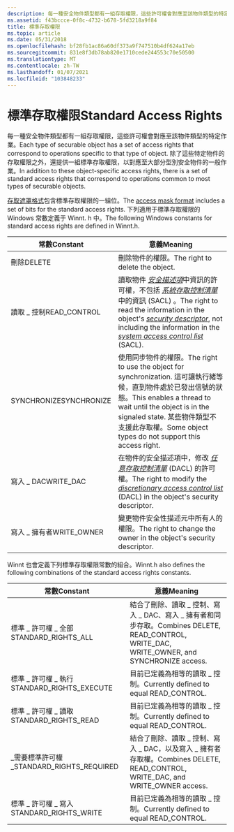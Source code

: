 ```yaml
---
description: 每一種安全物件類型都有一組存取權限，這些許可權會對應至該物件類型的特定作業。
ms.assetid: f43bccce-0f8c-4732-b678-5fd3218a9f84
title: 標準存取權限
ms.topic: article
ms.date: 05/31/2018
ms.openlocfilehash: bf28fb1ac86a60df373a9f747510b4df624a17eb
ms.sourcegitcommit: 831e8f3db78ab820e1710cede244553c70e50500
ms.translationtype: MT
ms.contentlocale: zh-TW
ms.lasthandoff: 01/07/2021
ms.locfileid: "103848233"
---
```

# <a name="standard-access-rights"></a><span data-ttu-id="e832b-103">標準存取權限</span><span class="sxs-lookup"><span data-stu-id="e832b-103">Standard Access Rights</span></span>

<span data-ttu-id="e832b-104">每一種安全物件類型都有一組存取權限，這些許可權會對應至該物件類型的特定作業。</span><span class="sxs-lookup"><span data-stu-id="e832b-104">Each type of securable object has a set of access rights that correspond to operations specific to that type of object.</span></span> <span data-ttu-id="e832b-105">除了這些特定物件的存取權限之外，還提供一組標準存取權限，以對應至大部分型別安全物件的一般作業。</span><span class="sxs-lookup"><span data-stu-id="e832b-105">In addition to these object-specific access rights, there is a set of standard access rights that correspond to operations common to most types of securable objects.</span></span>

<span data-ttu-id="e832b-106">[存取遮罩格式](access-mask-format.md)包含標準存取權限的一組位。</span><span class="sxs-lookup"><span data-stu-id="e832b-106">The [access mask format](access-mask-format.md) includes a set of bits for the standard access rights.</span></span> <span data-ttu-id="e832b-107">下列適用于標準存取權限的 Windows 常數定義于 Winnt. h 中。</span><span class="sxs-lookup"><span data-stu-id="e832b-107">The following Windows constants for standard access rights are defined in Winnt.h.</span></span>



| <span data-ttu-id="e832b-108">常數</span><span class="sxs-lookup"><span data-stu-id="e832b-108">Constant</span></span>      | <span data-ttu-id="e832b-109">意義</span><span class="sxs-lookup"><span data-stu-id="e832b-109">Meaning</span></span>                                                                                                                                                                                                                                                                                                                                      |
|---------------|----------------------------------------------------------------------------------------------------------------------------------------------------------------------------------------------------------------------------------------------------------------------------------------------------------------------------------------------|
| <span data-ttu-id="e832b-110">刪除</span><span class="sxs-lookup"><span data-stu-id="e832b-110">DELETE</span></span>        | <span data-ttu-id="e832b-111">刪除物件的權限。</span><span class="sxs-lookup"><span data-stu-id="e832b-111">The right to delete the object.</span></span>                                                                                                                                                                                                                                                                                                              |
| <span data-ttu-id="e832b-112">讀取 \_ 控制</span><span class="sxs-lookup"><span data-stu-id="e832b-112">READ\_CONTROL</span></span> | <span data-ttu-id="e832b-113">讀取物件 [*安全描述項*](/windows/desktop/SecGloss/s-gly)中資訊的許可權，不包括 [*系統存取控制清單*](/windows/desktop/SecGloss/s-gly) 中的資訊 (SACL) 。</span><span class="sxs-lookup"><span data-stu-id="e832b-113">The right to read the information in the object's [*security descriptor*](/windows/desktop/SecGloss/s-gly), not including the information in the [*system access control list*](/windows/desktop/SecGloss/s-gly) (SACL).</span></span> |
| <span data-ttu-id="e832b-114">SYNCHRONIZE</span><span class="sxs-lookup"><span data-stu-id="e832b-114">SYNCHRONIZE</span></span>   | <span data-ttu-id="e832b-115">使用同步物件的權限。</span><span class="sxs-lookup"><span data-stu-id="e832b-115">The right to use the object for synchronization.</span></span> <span data-ttu-id="e832b-116">這可讓執行緒等候，直到物件處於已發出信號的狀態。</span><span class="sxs-lookup"><span data-stu-id="e832b-116">This enables a thread to wait until the object is in the signaled state.</span></span> <span data-ttu-id="e832b-117">某些物件類型不支援此存取權。</span><span class="sxs-lookup"><span data-stu-id="e832b-117">Some object types do not support this access right.</span></span>                                                                                                                                                                |
| <span data-ttu-id="e832b-118">寫入 \_ DAC</span><span class="sxs-lookup"><span data-stu-id="e832b-118">WRITE\_DAC</span></span>    | <span data-ttu-id="e832b-119">在物件的安全描述項中，修改 [*任意存取控制清單*](/windows/desktop/SecGloss/d-gly) (DACL) 的許可權。</span><span class="sxs-lookup"><span data-stu-id="e832b-119">The right to modify the [*discretionary access control list*](/windows/desktop/SecGloss/d-gly) (DACL) in the object's security descriptor.</span></span>                                                                                                                    |
| <span data-ttu-id="e832b-120">寫入 \_ 擁有者</span><span class="sxs-lookup"><span data-stu-id="e832b-120">WRITE\_OWNER</span></span>  | <span data-ttu-id="e832b-121">變更物件安全性描述元中所有人的權限。</span><span class="sxs-lookup"><span data-stu-id="e832b-121">The right to change the owner in the object's security descriptor.</span></span>                                                                                                                                                                                                                                                                           |



 

<span data-ttu-id="e832b-122">Winnt 也會定義下列標準存取權限常數的組合。</span><span class="sxs-lookup"><span data-stu-id="e832b-122">Winnt.h also defines the following combinations of the standard access rights constants.</span></span>



| <span data-ttu-id="e832b-123">常數</span><span class="sxs-lookup"><span data-stu-id="e832b-123">Constant</span></span>                   | <span data-ttu-id="e832b-124">意義</span><span class="sxs-lookup"><span data-stu-id="e832b-124">Meaning</span></span>                                                                           |
|----------------------------|-----------------------------------------------------------------------------------|
| <span data-ttu-id="e832b-125">標準 \_ 許可權 \_ 全部</span><span class="sxs-lookup"><span data-stu-id="e832b-125">STANDARD\_RIGHTS\_ALL</span></span>      | <span data-ttu-id="e832b-126">結合了刪除、讀取 \_ 控制、寫入 \_ DAC、寫入 \_ 擁有者和同步存取。</span><span class="sxs-lookup"><span data-stu-id="e832b-126">Combines DELETE, READ\_CONTROL, WRITE\_DAC, WRITE\_OWNER, and SYNCHRONIZE access.</span></span> |
| <span data-ttu-id="e832b-127">標準 \_ 許可權 \_ 執行</span><span class="sxs-lookup"><span data-stu-id="e832b-127">STANDARD\_RIGHTS\_EXECUTE</span></span>  | <span data-ttu-id="e832b-128">目前已定義為相等的讀取 \_ 控制。</span><span class="sxs-lookup"><span data-stu-id="e832b-128">Currently defined to equal READ\_CONTROL.</span></span>                                         |
| <span data-ttu-id="e832b-129">標準 \_ 許可權 \_ 讀取</span><span class="sxs-lookup"><span data-stu-id="e832b-129">STANDARD\_RIGHTS\_READ</span></span>     | <span data-ttu-id="e832b-130">目前已定義為相等的讀取 \_ 控制。</span><span class="sxs-lookup"><span data-stu-id="e832b-130">Currently defined to equal READ\_CONTROL.</span></span>                                         |
| <span data-ttu-id="e832b-131">\_需要標準許可權 \_</span><span class="sxs-lookup"><span data-stu-id="e832b-131">STANDARD\_RIGHTS\_REQUIRED</span></span> | <span data-ttu-id="e832b-132">結合了刪除、讀取 \_ 控制、寫入 \_ DAC，以及寫入 \_ 擁有者存取權。</span><span class="sxs-lookup"><span data-stu-id="e832b-132">Combines DELETE, READ\_CONTROL, WRITE\_DAC, and WRITE\_OWNER access.</span></span>              |
| <span data-ttu-id="e832b-133">標準 \_ 許可權 \_ 寫入</span><span class="sxs-lookup"><span data-stu-id="e832b-133">STANDARD\_RIGHTS\_WRITE</span></span>    | <span data-ttu-id="e832b-134">目前已定義為相等的讀取 \_ 控制。</span><span class="sxs-lookup"><span data-stu-id="e832b-134">Currently defined to equal READ\_CONTROL.</span></span>                                         |



 

 

 
